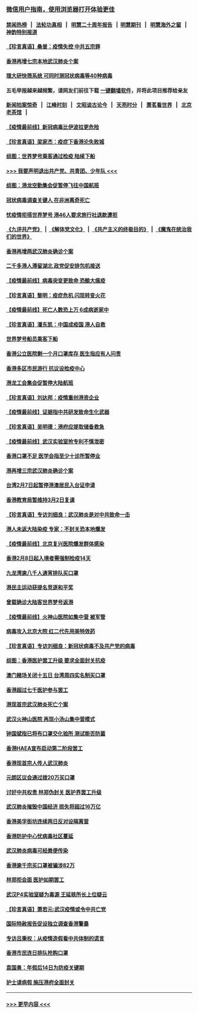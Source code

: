 ### [微信用户指南，使用浏览器打开体验更佳](https://github.com/gfw-breaker/banned-news1/blob/master/indexes/wechat-guide.md?t=0)
#### [禁闻热榜](热点新闻.md?t=0)  &nbsp;&nbsp;|&nbsp;&nbsp; [法轮功真相](https://github.com/gfw-breaker/truth/blob/master/README.md?t=0) &nbsp;&nbsp;|&nbsp;&nbsp; [明慧二十周年报告](https://github.com/gfw-breaker/mh-reports/blob/master/README.md?t=0) &nbsp;&nbsp;|&nbsp;&nbsp;[明慧期刊](https://github.com/gfw-breaker/mh-qikan) &nbsp;&nbsp;|&nbsp;&nbsp; [明慧海外之窗](https://github.com/gfw-breaker/mh-news/blob/master/README.md?t=0) &nbsp;&nbsp;|&nbsp;&nbsp; [神韵特别报道](https://github.com/gfw-breaker/mh-news/blob/master/shenyun.md?t=0)
#### [【珍言真语】桑普：疫情失控 中共五宗罪](../pages/nsc415/n11864157.md?t=02130644) 
#### [香港再增七宗本地武汉肺炎个案](../pages/nsc415/n11862405.md?t=02130644) 
#### [理大研快筛系统 可同时测冠状病毒等40种病毒](../pages/nsc415/n11862376.md?t=02130644) 
#### 五毛举报越来越频繁，请网友们前往下载 [一键翻墙软件](https://github.com/gfw-breaker/ssr-accounts)，并将此项目推荐给亲友
#### [新闻拍案惊奇](https://github.com/gfw-breaker/banned-news1/blob/master/pages/link4.md) &nbsp;&nbsp;|&nbsp;&nbsp; [江峰时刻](https://github.com/gfw-breaker/banned-news1/blob/master/pages/link4.md) &nbsp;&nbsp;|&nbsp;&nbsp; [文昭谈古论今](https://github.com/gfw-breaker/banned-news1/blob/master/pages/link4.md) &nbsp;&nbsp;|&nbsp;&nbsp; [天亮时分](https://github.com/gfw-breaker/banned-news1/blob/master/pages/link4.md) &nbsp;&nbsp;|&nbsp;&nbsp; [萧茗看世界](https://github.com/gfw-breaker/banned-news1/blob/master/pages/link4.md) &nbsp;&nbsp;|&nbsp;&nbsp; [北京老茶馆](https://github.com/gfw-breaker/banned-news1/blob/master/pages/link4.md) &nbsp;&nbsp;|&nbsp;&nbsp; 
#### [【疫情最前线】新冠病毒比伊波拉更危险](../pages/nsc415/n11862199.md?t=02130644) 
#### [【珍言真语】梁家杰：疫症下香港沦失败城](../pages/nsc415/n11861588.md?t=02130644) 
#### [组图：世界梦号乘客通过检疫 陆续下船](../pages/nsc415/n11858302.md?t=02130644) 
#### [>>> 我要声明退出共产党、共青团、少年队 <<<](https://github.com/begood0513/goodnews/blob/master/quit/letter.md) 
#### [组图：港龙空勤集会促暂停飞往中国航班](../pages/nsc415/n11858190.md?t=02130644) 
#### [冠状病毒调查关键人 在非洲离奇死亡](../pages/nsc415/n11859798.md?t=02130644) 
#### [忧疫情拒搭世界梦号 港46人要求旅行社退款遭拒](../pages/nsc415/n11859849.md?t=02130644) 
#### [《九评共产党》](https://github.com/begood0513/9ping.md/blob/master/README.md) &nbsp;|&nbsp; [《解体党文化》](../../../../jtdwh.md/blob/master/README.md)  &nbsp;|&nbsp; [《共产主义的终极目的》](../../../../gczydzjmd.md/blob/master/README.md) &nbsp;|&nbsp; [《魔鬼在统治我们的世界》](../../../../mgztzwmdsj.md/blob/master/README.md) 
#### [香港再增两武汉肺炎确诊个案](../pages/nsc415/n11859833.md?t=02130644) 
#### [二千多港人滞留湖北 政党促安排包机接送](../pages/nsc415/n11859831.md?t=02130644) 
#### [【疫情最前线】病毒突变更致命 恐酿大瘟疫](../pages/nsc415/n11859604.md?t=02130644) 
#### [【珍言真语】黎明：疫症危机 闪现转变火花](../pages/nsc415/n11859199.md?t=02130644) 
#### [【疫情最前线】死亡人数恐上万 6成病逝家中](../pages/nsc415/n11856687.md?t=02130644) 
#### [【珍言真语】潘东凯：中国成疫国 港人自救](../pages/nsc415/n11856962.md?t=02130644) 
#### [世界梦号船员乘客下船](../pages/nsc415/n11856883.md?t=02130644) 
#### [香港公立医院剩一个月口罩库存 医生指应有人问责](../pages/nsc415/n11856875.md?t=02130644) 
#### [香港多区市民游行 抗议设检疫中心](../pages/nsc415/n11856866.md?t=02130644) 
#### [港龙工会集会促暂停大陆航班](../pages/nsc415/n11856840.md?t=02130644) 
#### [【珍言真语】刘达邦：疫情重创港资企业](../pages/nsc415/n11854274.md?t=02130644) 
#### [【疫情最前线】证据指中共研发致命生化武器](../pages/nsc415/n11853087.md?t=02130644) 
#### [【珍言真语】吴明德：港府应提取储备救急](../pages/nsc415/n11852734.md?t=02130644) 
#### [【疫情最前线】武汉实验室抢专利不慎泄密](../pages/nsc415/n11850310.md?t=02130644) 
#### [香港口罩不足 医学会指至少十诊所暂停业](../pages/nsc415/n11850301.md?t=02130644) 
#### [港再增三宗武汉肺炎确诊个案](../pages/nsc415/n11850328.md?t=02130644) 
#### [台湾2月7日起暂停港澳居民入台证申请](../pages/nsc415/n11850304.md?t=02130644) 
#### [香港教育局暂维持3月2日复课](../pages/nsc415/n11850260.md?t=02130644) 
#### [【珍言真语】专访刘细良：武汉肺炎是对中共致命一击](../pages/nsc415/n11849934.md?t=02130644) 
#### [港人未返大陆染疫 专家：不封关恐本地爆发](../pages/nsc415/n11848021.md?t=02130644) 
#### [【疫情最前线】北京复兴医院爆发群体感染](../pages/nsc415/n11847626.md?t=02130644) 
#### [香港2月8日起入境者需强制检疫14天](../pages/nsc415/n11847658.md?t=02130644) 
#### [九龙湾逾八千人通宵排队买口罩](../pages/nsc415/n11847647.md?t=02130644) 
#### [港民主运动获提名竞逐和平奖](../pages/nsc415/n11847633.md?t=02130644) 
#### [曾载确诊大陆客世界梦号返港](../pages/nsc415/n11847608.md?t=02130644) 
#### [【疫情最前线】火神山医院如集中营 被军管](../pages/nsc415/n11847524.md?t=02130644) 
#### [病毒攻入北京大院 红二代先用美特效药](../pages/nsc415/n11847427.md?t=02130644) 
#### [【珍言真语】专访刘细良：新冠状病毒不及共产党的病毒](../pages/nsc415/n11847164.md?t=02130644) 
#### [组图：香港医护罢工升级 要求全面封关抗疫](../pages/nsc415/n11844107.md?t=02130644) 
#### [澳门赌场关闭十五日 台湾周四实名制买口罩](../pages/nsc415/n11845083.md?t=02130644) 
#### [香港超过七千医护参与罢工](../pages/nsc415/n11845051.md?t=02130644) 
#### [港现首宗武汉肺炎死亡个案](../pages/nsc415/n11844998.md?t=02130644) 
#### [武汉火神山医院 再现小汤山集中营模式](../pages/nsc415/n11844763.md?t=02130644) 
#### [钟国斌指已将布口罩交化验所 测试能否防菌](../pages/nsc415/n11842783.md?t=02130644) 
#### [香港HAEA宣布启动第二阶段罢工](../pages/nsc415/n11842723.md?t=02130644) 
#### [香港现首宗人传人武汉肺炎](../pages/nsc415/n11842766.md?t=02130644) 
#### [元朗区议会通过拨20万买口罩](../pages/nsc415/n11842754.md?t=02130644) 
#### [讨好中共权贵 林郑伪封关 医护界罢工升级](../pages/nsc415/n11842359.md?t=02130644) 
#### [武汉肺炎摧毁中国经济 损失将超过16万亿](../pages/nsc415/n11839723.md?t=02130644) 
#### [香港美孚街坊连续两日反对设隔离营](../pages/nsc415/n11839962.md?t=02130644) 
#### [香港防护中心忧病毒社区蔓延](../pages/nsc415/n11839933.md?t=02130644) 
#### [武汉肺炎病毒可经粪便传染](../pages/nsc415/n11839939.md?t=02130644) 
#### [香港逾千宗买口罩被骗涉82万](../pages/nsc415/n11839914.md?t=02130644) 
#### [林郑拒会面 医护如期罢工](../pages/nsc415/n11839892.md?t=02130644) 
#### [武汉P4实验室疑为毒源 王延轶所长上位疑云](../pages/nsc415/n11835543.md?t=02130644) 
#### [【珍言真语】萧若元:武汉疫情或令中共亡党](../pages/nsc415/n11829394.md?t=02130644) 
#### [国际特赦报告促设独立调查香港警暴](../pages/nsc415/n11833845.md?t=02130644) 
#### [专访吕秉权：从疫情造假看中共体制的谎言](../pages/nsc415/n11833813.md?t=02130644) 
#### [香港市民连日排队抢购口罩](../pages/nsc415/n11833794.md?t=02130644) 
#### [袁国勇：年假后14日为防疫关键期](../pages/nsc415/n11831088.md?t=02130644) 
#### [护士请病假 施压港府全面封关](../pages/nsc415/n11831030.md?t=02130644) 

----
#### [ >>> 更早内容 <<< ](../indexes/nsc415-earlier.md)
